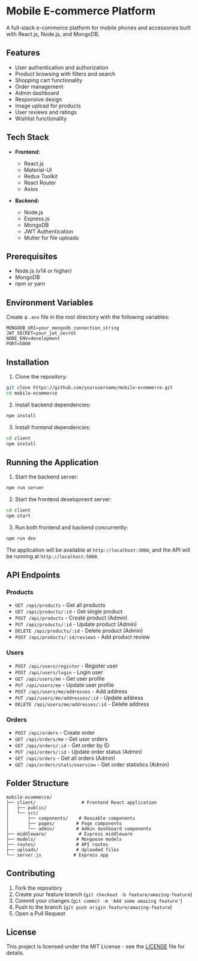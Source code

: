 # Mobile E-commerce Platform

A full-stack e-commerce platform for mobile phones and accessories built with React.js, Node.js, and MongoDB.

## Features

- User authentication and authorization
- Product browsing with filters and search
- Shopping cart functionality
- Order management
- Admin dashboard
- Responsive design
- Image upload for products
- User reviews and ratings
- Wishlist functionality

## Tech Stack

- **Frontend:**
  - React.js
  - Material-UI
  - Redux Toolkit
  - React Router
  - Axios

- **Backend:**
  - Node.js
  - Express.js
  - MongoDB
  - JWT Authentication
  - Multer for file uploads

## Prerequisites

- Node.js (v14 or higher)
- MongoDB
- npm or yarn

## Environment Variables

Create a `.env` file in the root directory with the following variables:

```env
MONGODB_URI=your_mongodb_connection_string
JWT_SECRET=your_jwt_secret
NODE_ENV=development
PORT=5000
```

## Installation

1. Clone the repository:
```bash
git clone https://github.com/yourusername/mobile-ecommerce.git
cd mobile-ecommerce
```

2. Install backend dependencies:
```bash
npm install
```

3. Install frontend dependencies:
```bash
cd client
npm install
```

## Running the Application

1. Start the backend server:
```bash
npm run server
```

2. Start the frontend development server:
```bash
cd client
npm start
```

3. Run both frontend and backend concurrently:
```bash
npm run dev
```

The application will be available at `http://localhost:3000`, and the API will be running at `http://localhost:5000`.

## API Endpoints

### Products
- `GET /api/products` - Get all products
- `GET /api/products/:id` - Get single product
- `POST /api/products` - Create product (Admin)
- `PUT /api/products/:id` - Update product (Admin)
- `DELETE /api/products/:id` - Delete product (Admin)
- `POST /api/products/:id/reviews` - Add product review

### Users
- `POST /api/users/register` - Register user
- `POST /api/users/login` - Login user
- `GET /api/users/me` - Get user profile
- `PUT /api/users/me` - Update user profile
- `POST /api/users/me/addresses` - Add address
- `PUT /api/users/me/addresses/:id` - Update address
- `DELETE /api/users/me/addresses/:id` - Delete address

### Orders
- `POST /api/orders` - Create order
- `GET /api/orders/me` - Get user orders
- `GET /api/orders/:id` - Get order by ID
- `PUT /api/orders/:id` - Update order status (Admin)
- `GET /api/orders` - Get all orders (Admin)
- `GET /api/orders/stats/overview` - Get order statistics (Admin)

## Folder Structure

```
mobile-ecommerce/
├── client/                 # Frontend React application
│   ├── public/
│   └── src/
│       ├── components/    # Reusable components
│       ├── pages/        # Page components
│       └── admin/        # Admin dashboard components
├── middleware/            # Express middleware
├── models/               # Mongoose models
├── routes/               # API routes
├── uploads/              # Uploaded files
└── server.js            # Express app
```

## Contributing

1. Fork the repository
2. Create your feature branch (`git checkout -b feature/amazing-feature`)
3. Commit your changes (`git commit -m 'Add some amazing feature'`)
4. Push to the branch (`git push origin feature/amazing-feature`)
5. Open a Pull Request

## License

This project is licensed under the MIT License - see the [LICENSE](LICENSE) file for details. 